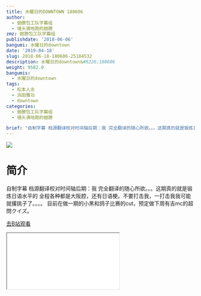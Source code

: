 ```yaml
---
title: 水曜日的DOWNTOWN 180606
author:
  - 翅膀包工队字幕组
  - 墙头满地跑的翅膀
zmz: 翅膀包工队字幕组
publishdate: '2018-06-06'
bangumi: 水曜日的downtown
date: '2019-04-18'
slug: 2018-06-18-180606-25104532
description: 水曜日的downtown&#8226;180606
weight: 9582.0
bangumis:
  - 水曜日的downtown
tags:
  - 松本人志
  - 浜田雅功
  - downtown
categories:
  - 翅膀包工队字幕组
  - 墙头满地跑的翅膀

brief: "自制字幕 档源翻译校对时间轴后期：我 完全翻译的随心所欲。。。这期真的就是锻炼日语水平的 全程各种都是大阪腔，还有日语梗。不要打击我，一打击我我可能就撂挑子了。。。。 目前在做一期的小黑和鸽子比赛的cut，预定做下周有吉mc的超問クイズ。"
---
```

![](https://i.imgur.com/2TLKUWl.jpg)
# 简介  
自制字幕
档源翻译校对时间轴后期：我
完全翻译的随心所欲。。。这期真的就是锻炼日语水平的
全程各种都是大阪腔，还有日语梗。不要打击我，一打击我我可能就撂挑子了。。。。
目前在做一期的小黑和鸽子比赛的cut，预定做下周有吉mc的超問クイズ。  

[去B站观看](https://www.bilibili.com/video/av25104532/)
<div class ="resp-container"><iframe class="testiframe" src="//player.bilibili.com/player.html?aid=25104532"", scrolling="no", allowfullscreen="true" > </iframe></div> 
